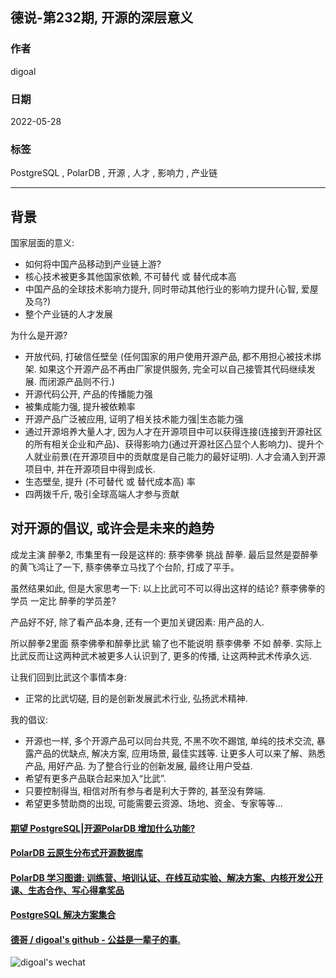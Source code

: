 ## 德说-第232期, 开源的深层意义    
                                                  
### 作者                                                  
digoal                                                  
                                                  
### 日期                                                  
2022-05-28                                       
                                                  
### 标签                                                  
PostgreSQL , PolarDB , 开源 , 人才 , 影响力 , 产业链                                    
                                                  
----                                    
                                                  
## 背景     
国家层面的意义:   
- 如何将中国产品移动到产业链上游?   
- 核心技术被更多其他国家依赖, 不可替代 或 替代成本高  
- 中国产品的全球技术影响力提升, 同时带动其他行业的影响力提升(心智, 爱屋及乌?)  
- 整个产业链的人才发展
  
为什么是开源?  
- 开放代码, 打破信任壁垒 (任何国家的用户使用开源产品, 都不用担心被技术绑架. 如果这个开源产品不再由厂家提供服务, 完全可以自己接管其代码继续发展. 而闭源产品则不行.)  
- 开源代码公开, 产品的传播能力强  
- 被集成能力强, 提升被依赖率  
- 开源产品广泛被应用, 证明了相关技术能力强|生态能力强
- 通过开源培养大量人才, 因为人才在开源项目中可以获得连接(连接到开源社区的所有相关企业和产品)、获得影响力(通过开源社区凸显个人影响力)、提升个人就业前景(在开源项目中的贡献度是自己能力的最好证明). 人才会涌入到开源项目中, 并在开源项目中得到成长.  
- 生态壁垒, 提升 (不可替代 或 替代成本高) 率  
- 四两拨千斤, 吸引全球高端人才参与贡献  
    
## 对开源的倡议, 或许会是未来的趋势
成龙主演 醉拳2, 市集里有一段是这样的: 蔡李佛拳 挑战 醉拳.  最后显然是耍醉拳的黄飞鸿让了一下, 蔡李佛拳立马找了个台阶, 打成了平手。
  
虽然结果如此, 但是大家思考一下: 以上比武可不可以得出这样的结论? 蔡李佛拳的学员 一定比 醉拳的学员差?
  
产品好不好, 除了看产品本身, 还有一个更加关键因素: 用产品的人.
  
所以醉拳2里面 蔡李佛拳和醉拳比武 输了也不能说明 蔡李佛拳 不如 醉拳.   实际上比武反而让这两种武术被更多人认识到了, 更多的传播, 让这两种武术传承久远.
  
让我们回到比武这个事情本身:
- 正常的比武切磋, 目的是创新发展武术行业, 弘扬武术精神.
  
我的倡议:
- 开源也一样, 多个开源产品可以同台共竞, 不黑不吹不踢馆, 单纯的技术交流, 暴露产品的优缺点, 解决方案, 应用场景, 最佳实践等. 让更多人可以来了解、熟悉产品, 用好产品. 为了整合行业的创新发展, 最终让用户受益.
- 希望有更多产品联合起来加入“比武”.
- 只要控制得当, 相信对所有参与者是利大于弊的, 甚至没有弊端.
- 希望更多赞助商的出现, 可能需要云资源、场地、资金、专家等等...
  
  
  
#### [期望 PostgreSQL|开源PolarDB 增加什么功能?](https://github.com/digoal/blog/issues/76 "269ac3d1c492e938c0191101c7238216")
  
  
#### [PolarDB 云原生分布式开源数据库](https://github.com/ApsaraDB "57258f76c37864c6e6d23383d05714ea")
  
  
#### [PolarDB 学习图谱: 训练营、培训认证、在线互动实验、解决方案、内核开发公开课、生态合作、写心得拿奖品](https://www.aliyun.com/database/openpolardb/activity "8642f60e04ed0c814bf9cb9677976bd4")
  
  
#### [PostgreSQL 解决方案集合](../201706/20170601_02.md "40cff096e9ed7122c512b35d8561d9c8")
  
  
#### [德哥 / digoal's github - 公益是一辈子的事.](https://github.com/digoal/blog/blob/master/README.md "22709685feb7cab07d30f30387f0a9ae")
  
  
![digoal's wechat](../pic/digoal_weixin.jpg "f7ad92eeba24523fd47a6e1a0e691b59")
  
